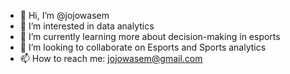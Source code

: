 - 👋 Hi, I’m @jojowasem
- 👀 I’m interested in data analytics
- 🌱 I’m currently learning more about decision-making in esports
- 💞️ I’m looking to collaborate on Esports and Sports analytics
- 📫 How to reach me: jojowasem@gmail.com

<!---
jojowasem/jojowasem is a ✨ special ✨ repository because its `README.md` (this file) appears on your GitHub profile.
You can click the Preview link to take a look at your changes.
--->
